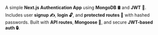 A simple **Next.js Authentication App** using **MongoDB** 🛢️ and **JWT** 🔐.
Includes user **signup ✍️**, **login 🔓**, and **protected routes 🚫** with hashed passwords.
Built with **API routes**, **Mongoose 🧬**, and secure **JWT-based auth 🔒**.
